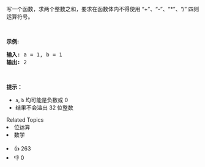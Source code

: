 <p>写一个函数，求两个整数之和，要求在函数体内不得使用 &ldquo;+&rdquo;、&ldquo;-&rdquo;、&ldquo;*&rdquo;、&ldquo;/&rdquo; 四则运算符号。</p>

<p>&nbsp;</p>

<p><strong>示例:</strong></p>

<pre><strong>输入:</strong> a = 1, b = 1
<strong>输出:</strong> 2</pre>

<p>&nbsp;</p>

<p><strong>提示：</strong></p>

<ul>
	<li><code>a</code>,&nbsp;<code>b</code>&nbsp;均可能是负数或 0</li>
	<li>结果不会溢出 32 位整数</li>
</ul>
<div><div>Related Topics</div><div><li>位运算</li><li>数学</li></div></div><br><div><li>👍 263</li><li>👎 0</li></div>
